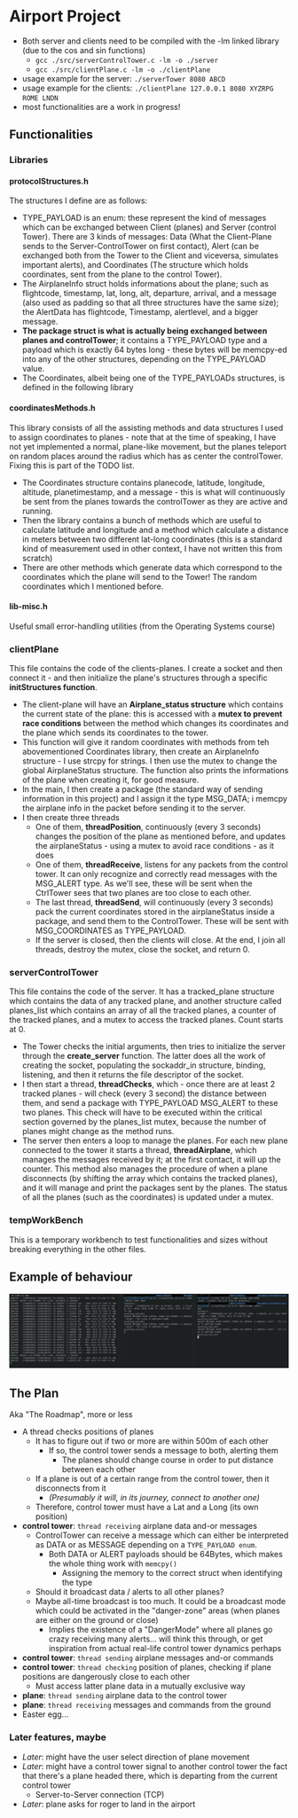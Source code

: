 # Airport Project

* Both server and clients need to be compiled with the -lm linked library (due to the cos and sin functions)
  * `gcc ./src/serverControlTower.c -lm -o ./server`
  * `gcc ./src/clientPlane.c -lm -o ./clientPlane`
* usage example for the server: `./serverTower 8080 ABCD`
* usage example for the clients: `./clientPlane 127.0.0.1 8080 XYZRPG ROME LNDN`
* most functionalities are a work in progress!

## Functionalities

### Libraries
#### protocolStructures.h
The structures I define are as follows: 
* TYPE_PAYLOAD is an enum: these represent the kind of messages which can be exchanged between Client (planes) and Server (control Tower). There are 3 kinds of messages: Data (What the Client-Plane sends to the Server-ControlTower on first contact), Alert (can be exchanged both from the Tower to the Client and viceversa, simulates important alerts), and Coordinates (The structure which holds coordinates, sent from the plane to the control Tower).
* The AirplaneInfo struct holds informations about the plane; such as flightcode, timestamp, lat, long, alt, departure, arrival, and a message (also used as padding so that all three structures have the same size); the AlertData has flightcode, Timestamp, alertlevel, and a bigger message. 
* **The package struct is what is actually being exchanged between planes and controlTower**; it contains a TYPE_PAYLOAD type and a payload which is exactly 64 bytes long - these bytes will be memcpy-ed into any of the other structures, depending on the TYPE_PAYLOAD value. 
* The Coordinates, albeit being one of the TYPE_PAYLOADs structures, is defined in the following library 

#### coordinatesMethods.h
This library consists of all the assisting methods and data structures I used to assign coordinates to planes - note that at the time of speaking, I have not yet implemented a normal, plane-like movement, but the planes teleport on random places around the radius which has as center the controlTower. Fixing this is part of the TODO list.
* The Coordinates structure contains planecode, latitude, longitude, altitude, planetimestamp, and a message - this is what will continuously be sent from the planes towards the controlTower as they are active and running.
* Then the library contains a bunch of methods which are useful to calculate latitude and longitude and a method which calculate a distance in meters between two different lat-long coordinates (this is a standard kind of measurement used in other context, I have not written this from scratch)
* There are other methods which generate data which correspond to the coordinates which the plane will send to the Tower! The random coordinates which I mentioned before.

#### lib-misc.h
Useful small error-handling utilities (from the Operating Systems course)


### clientPlane
This file contains the code of the clients-planes. I create a socket and then connect it - and then initialize the plane's structures through a specific **initStructures function**.
* The client-plane will have an **Airplane_status structure** which contains the current state of the plane: this is accessed with a **mutex to prevent race conditions** between the method which changes its coordinates and the plane which sends its coordinates to the tower.
* This function will give it random coordinates with methods from teh abovementioned Coordinates library, then create an AirplaneInfo structure - I use strcpy for strings. I then use the mutex to change the global AirplaneStatus structure. The function also prints the informations of the plane when creating it, for good measure. 
* In the main, I then create a package (the standard way of sending information in this project) and I assign it the type MSG_DATA; i memcpy the airplane info in the packet before sending it to the server. 
* I then create three threads
  * One of them, **threadPosition**, continuously (every 3 seconds) changes the position of the plane as mentioned before, and updates the airplaneStatus - using a mutex to avoid race conditions - as it does
  * One of them, **threadReceive**, listens for any packets from the control tower. It can only recognize and correctly read messages with the MSG_ALERT type. As we'll see, these will be sent when the CtrlTower sees that two planes are too close to each other.
  * The last thread, **threadSend**, will continuously (every 3 seconds) pack the current coordinates stored in the airplaneStatus inside a package, and send them to the ControlTower. These will be sent with MSG_COORDINATES as TYPE_PAYLOAD. 
  * If the server is closed, then the clients will close. At the end, I join all threads, destroy the mutex, close the socket, and return 0.
### serverControlTower
This file contains the code of the server. It has a tracked_plane structure which contains the data of any tracked plane, and another structure called planes_list which contains an array of all the tracked planes, a counter of the tracked planes, and a mutex to access the tracked planes. Count starts at 0.
* The Tower checks the initial arguments, then tries to initialize the server through the **create_server** function. The latter does all the work of creating the socket, populating the sockaddr_in structure, binding, listening, and then it returns the file descriptor of the socket.
* I then start a thread, **threadChecks**, which - once there are at least 2 tracked planes - will check (every 3 second) the distance between them, and send a package with TYPE_PAYLOAD MSG_ALERT to these two planes. This check will have to be executed within the critical section governed by the planes_list mutex, because the number of planes might change as the method runs.
* The server then enters a loop to manage the planes. For each new plane connected to the tower it starts a thread, **threadAirplane**, which manages the messages received by it; at the first contact, it will up the counter. This method also manages the procedure of when a plane disconnects (by shifting the array which contains the tracked planes), and it will manage and print the packages sent by the planes. The status of all the planes (such as the coordinates) is updated under a mutex. 

### tempWorkBench
This is a temporary workbench to test functionalities and sizes without breaking everything in the other files.

## Example of behaviour
![Example of behaviour](./media/behaviour.jpg)
## The Plan
Aka "The Roadmap", more or less
* A thread checks positions of planes
	* It has to figure out if two or more are within 500m of each other
		* If so, the control tower sends a message to both, alerting them
			* The planes should change course in order to put distance between each other
	* If a plane is out of a certain range from the control tower, then it disconnects from it 
		* *(Presumably it will, in its journey, connect to another one)*
	* Therefore, control tower must have a Lat and a Long (its own position)
* **control tower**: `thread receiving` airplane data and-or messages
	* ControlTower can receive a message which can either be interpreted as DATA or as MESSAGE depending on a `TYPE_PAYLOAD enum`.
		* Both DATA or ALERT payloads should be 64Bytes, which makes the whole thing work with `memcpy()`
			* Assigning the memory to the correct struct when identifying the type
	* Should it broadcast data / alerts to all other planes? 
	* Maybe all-time broadcast is too much. It could be a broadcast mode which could be activated in the "danger-zone" areas (when planes are either on the ground or close)
		* Implies the existence of a "DangerMode" where all planes go crazy receiving many alerts... will think this through, or get inspiration from actual real-life control tower dynamics perhaps  
* **control tower**: `thread sending` airplane messages and-or commands 
* **control tower**: `thread checking` position of planes, checking if plane positions are dangerously close to each other
	* Must access latter plane data in a mutually exclusive way
* **plane**: `thread sending` airplane data to the control tower
* **plane**: `thread receiving` messages and commands from the ground
* Easter egg...

### Later features, maybe
* *Later*: might have the user select direction of plane movement
* *Later*: might have a control tower signal to another control tower the fact that there's a plane headed there, which is departing from the current control tower
	* Server-to-Server connection (TCP)
* *Later*: plane asks for roger to land in the airport 
